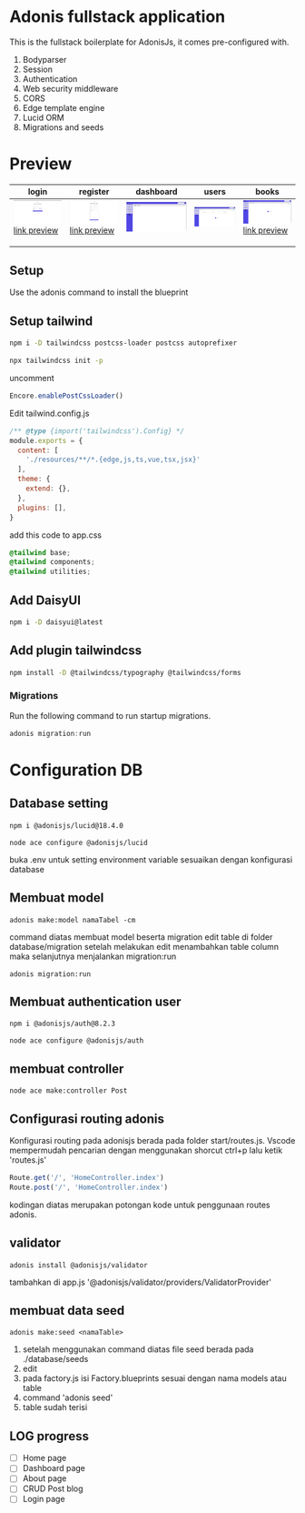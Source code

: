 # Adonis fullstack application

This is the fullstack boilerplate for AdonisJs, it comes pre-configured with.

1. Bodyparser
2. Session
3. Authentication
4. Web security middleware
5. CORS
6. Edge template engine
7. Lucid ORM
8. Migrations and seeds

# Preview
| login | register | dashboard | users | books |
|-------|----------|-----------|-------|-------|
|    ![login](./img/login.jpg)<br> [link preview]()   | ![register](./img/register.jpg)  <br> [link preview]()      | ![](./img//dashboard-home.jpg)          | ![](./img/dashboard-uers.jpg)      | ![](./img/dashboard-books.jpg) <br> [link preview]()       |
|       |      |           |       |       |
|       ||           |       |       |
|       |          |           |       |       |
## Setup

Use the adonis command to install the blueprint

## Setup tailwind 
```bash
npm i -D tailwindcss postcss-loader postcss autoprefixer
```
```bash
npx tailwindcss init -p
```

uncomment 

```js
Encore.enablePostCssLoader()
```
Edit tailwind.config.js
```js
/** @type {import('tailwindcss').Config} */
module.exports = {
  content: [
    './resources/**/*.{edge,js,ts,vue,tsx,jsx}'
  ],
  theme: {
    extend: {},
  },
  plugins: [],
}
```

add this code to app.css
```css
@tailwind base;
@tailwind components;
@tailwind utilities;
```
## Add DaisyUI
```bash
npm i -D daisyui@latest
```

## Add plugin tailwindcss
```bash
npm install -D @tailwindcss/typography @tailwindcss/forms
```

### Migrations

Run the following command to run startup migrations.

```js
adonis migration:run
```


# Configuration DB

## Database setting

```
npm i @adonisjs/lucid@18.4.0
```

```
node ace configure @adonisjs/lucid
```

buka .env untuk setting environment variable sesuaikan dengan konfigurasi database
## Membuat model

```
adonis make:model namaTabel -cm
```

command diatas membuat model beserta migration
edit table di folder database/migration
setelah melakukan edit menambahkan table column maka selanjutnya menjalankan migration:run

```
adonis migration:run 
```

## Membuat authentication user
```
npm i @adonisjs/auth@8.2.3
```

```
node ace configure @adonisjs/auth
```

## membuat controller
```
node ace make:controller Post
```

## Configurasi routing adonis

Konfigurasi routing pada adonisjs berada pada folder start/routes.js. Vscode mempermudah pencarian dengan menggunakan shorcut ctrl+p lalu ketik 'routes.js'

```javascript
Route.get('/', 'HomeController.index')
Route.post('/', 'HomeController.index')
```

kodingan diatas merupakan potongan kode untuk penggunaan routes adonis.

## validator
```
adonis install @adonisjs/validator
```

tambahkan di app.js
'@adonisjs/validator/providers/ValidatorProvider'

## membuat data seed
```
adonis make:seed <namaTable>
```

1. setelah menggunakan command diatas file seed berada pada ./database/seeds
2. edit 
3. pada factory.js isi Factory.blueprints sesuai dengan nama models atau table
4. command 'adonis seed'
5. table sudah terisi


## LOG progress

- [ ] Home page 
- [ ] Dashboard page 
- [ ] About page 
- [ ] CRUD Post blog 
- [ ] Login page 